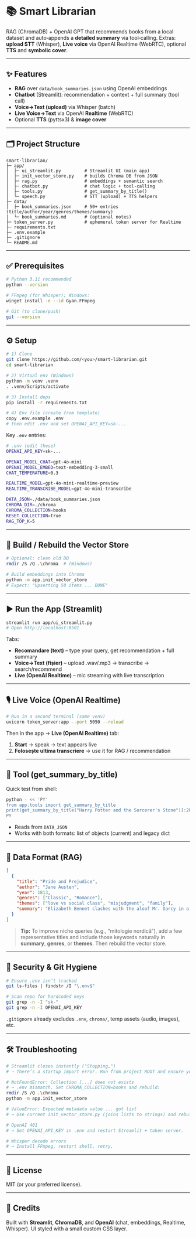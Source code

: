 # 📚 Smart Librarian

RAG (ChromaDB) + OpenAI GPT that recommends books from a local dataset and auto‑appends a **detailed summary** via tool‑calling.
Extras: **upload STT** (Whisper), **Live voice** via OpenAI Realtime (WebRTC), optional **TTS** and **symbolic cover**.

---

## ✨ Features

* **RAG** over `data/book_summaries.json` using OpenAI embeddings
* **Chatbot** (Streamlit): recommendation + context + full summary (tool call)
* **Voice→Text (upload)** via Whisper (batch)
* **Live Voice→Text** via OpenAI **Realtime** (WebRTC)
* Optional **TTS** (pyttsx3) & **image cover**

---

## 🗂 Project Structure

```
smart-librarian/
├─ app/
│  ├─ ui_streamlit.py         # Streamlit UI (main app)
│  ├─ init_vector_store.py    # builds Chroma DB from JSON
│  ├─ rag.py                  # embeddings + semantic search
│  ├─ chatbot.py              # chat logic + tool-calling
│  ├─ tools.py                # get_summary_by_title()
│  └─ speech.py               # STT (upload) + TTS helpers
├─ data/
│  ├─ book_summaries.json     # 50+ entries (title/author/year/genres/themes/summary)
│  └─ book_summaries.md       # (optional notes)
├─ token_server.py            # ephemeral token server for Realtime
├─ requirements.txt
├─ .env.example
├─ .gitignore
└─ README.md
```

---

## ✅ Prerequisites

```bash
# Python 3.11 recommended
python --version

# FFmpeg (for Whisper); Windows:
winget install -e --id Gyan.FFmpeg

# Git (to clone/push)
git --version
```

---

## ⚙️ Setup

```bash
# 1) Clone
git clone https://github.com/<you>/smart-librarian.git
cd smart-librarian

# 2) Virtual env (Windows)
python -m venv .venv
. .venv/Scripts/activate

# 3) Install deps
pip install -r requirements.txt

# 4) Env file (create from template)
copy .env.example .env
# then edit .env and set OPENAI_API_KEY=sk-...
```

Key `.env` entries:

```bash
# .env (edit these)
OPENAI_API_KEY=sk-...

OPENAI_MODEL_CHAT=gpt-4o-mini
OPENAI_MODEL_EMBED=text-embedding-3-small
CHAT_TEMPERATURE=0.3

REALTIME_MODEL=gpt-4o-mini-realtime-preview
REALTIME_TRANSCRIBE_MODEL=gpt-4o-mini-transcribe

DATA_JSON=./data/book_summaries.json
CHROMA_DIR=./chroma
CHROMA_COLLECTION=books
RESET_COLLECTION=true
RAG_TOP_K=5
```

---

## 🧱 Build / Rebuild the Vector Store

```bash
# Optional: clean old DB
rmdir /S /Q .\chroma  # (Windows)

# Build embeddings into Chroma
python -m app.init_vector_store
# Expect: "Upserting 50 items ... DONE"
```

---

## ▶️ Run the App (Streamlit)

```bash
streamlit run app/ui_streamlit.py
# Open http://localhost:8501
```

Tabs:

* **Recomandare (text)** – type your query, get recommendation + full summary
* **Voice→Text (fișier)** – upload .wav/.mp3 → transcribe → search/recommend
* **Live (OpenAI Realtime)** – mic streaming with live transcription

---

## 🎙️ Live Voice (OpenAI Realtime)

```bash
# Run in a second terminal (same venv)
uvicorn token_server:app --port 5050 --reload
```

Then in the app → **Live (OpenAI Realtime)** tab:

1. **Start** → speak → text appears live
2. **Folosește ultima transcriere** → use it for RAG / recommendation

---

## 🧰 Tool (get\_summary\_by\_title)

Quick test from shell:

```bash
python - << 'PY'
from app.tools import get_summary_by_title
print(get_summary_by_title("Harry Potter and the Sorcerer's Stone")[:200], "…")
PY
```

* Reads from `DATA_JSON`
* Works with both formats: list of objects (current) and legacy dict

---

## 🧠 Data Format (RAG)

```json
[
  {
    "title": "Pride and Prejudice",
    "author": "Jane Austen",
    "year": 1813,
    "genres": ["Classic", "Romance"],
    "themes": ["love vs social class", "misjudgment", "family"],
    "summary": "Elizabeth Bennet clashes with the aloof Mr. Darcy in a comedy of manners about love and social expectations."
  }
]
```

> **Tip:** To improve niche queries (e.g., “mitologie nordică”), add a few representative titles and include those keywords naturally in **summary**, **genres**, or **themes**. Then rebuild the vector store.

---

## 🔐 Security & Git Hygiene

```bash
# Ensure .env isn’t tracked
git ls-files | findstr /I "\.env$"

# Scan repo for hardcoded keys
git grep -n -I "sk-"
git grep -n -I OPENAI_API_KEY
```

`.gitignore` already excludes `.env`, `chroma/`, temp assets (audio, images), etc.

---

## 🛠️ Troubleshooting

```bash
# Streamlit closes instantly ("Stopping…")
# → There’s a startup import error. Run from project ROOT and ensure you didn't import removed modules.

# NotFoundError: Collection [...] does not exists
# → .env mismatch. Set CHROMA_COLLECTION=books and rebuild:
rmdir /S /Q .\chroma
python -m app.init_vector_store

# ValueError: Expected metadata value ... got list
# → Use current init_vector_store.py (joins lists to strings) and rebuild.

# OpenAI 401
# → Set OPENAI_API_KEY in .env and restart Streamlit + token server.

# Whisper decode errors
# → Install FFmpeg, restart shell, retry.
```

---

## 📜 License

MIT (or your preferred license).

---

## 🙌 Credits

Built with **Streamlit**, **ChromaDB**, and **OpenAI** (chat, embeddings, Realtime, Whisper).
UI styled with a small custom CSS layer.
